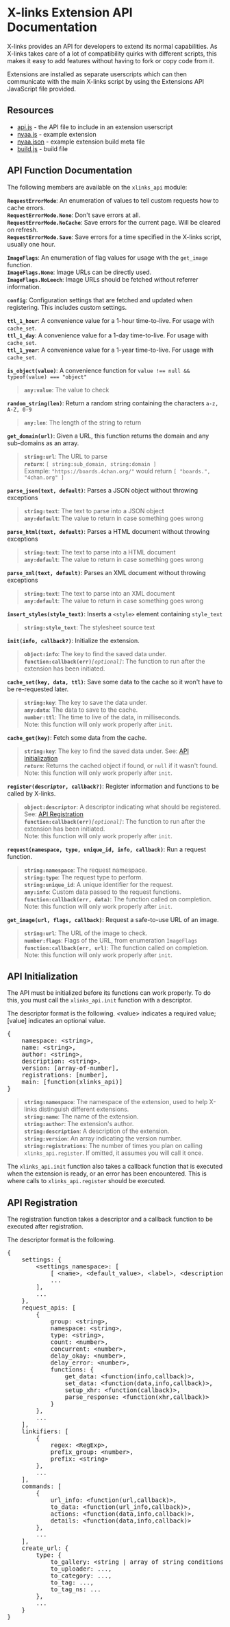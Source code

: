 <h1>X-links Extension API Documentation</h1>

<p>
X-links provides an API for developers to extend its normal capabilities.
As X-links takes care of a lot of compatibility quirks with different scripts, this makes it easy to add features without having to fork or copy code from it.
</p>
<p>
Extensions are installed as separate userscripts which can then communicate with the main X-links script by using the Extensions API JavaScript file provided.
</p>


<h2>Resources</h2>

<ul>
<li><a href="https://github.com/dnsev-h/x-links/blob/master/extensions/api.js">api.js</a> - the API file to include in an extension userscript</li>
<li><a href="https://github.com/dnsev-h/x-links/blob/master/src/extensions/nyaa.js">nyaa.js</a> - example extension</li>
<li><a href="https://github.com/dnsev-h/x-links/blob/master/src/extensions/nyaa.json">nyaa.json</a> - example extension build meta file</li>
<li><a href="https://github.com/dnsev-h/x-links/blob/master/build.js">build.js</a> - build file</li>
</ul>


<h2>API Function Documentation</h2>

<p>
The following members are available on the <code>xlinks_api</code> module:
</p>

<p>
<b><code>RequestErrorMode</code></b>: An enumeration of values to tell custom requests how to cache errors.<br />
<b><code>RequestErrorMode.None</code></b>: Don't save errors at all.<br />
<b><code>RequestErrorMode.NoCache</code></b>: Save errors for the current page. Will be cleared on refresh.<br />
<b><code>RequestErrorMode.Save</code></b>: Save errors for a time specified in the X-links script, usually one hour.
</p>

<p>
<b><code>ImageFlags</code></b>: An enumeration of flag values for usage with the <code>get_image</code> function.<br />
<b><code>ImageFlags.None</code></b>: Image URLs can be directly used.<br />
<b><code>ImageFlags.NoLeech</code></b>: Image URLs should be fetched without referrer information.
</p>

<p>
<b><code>config</code></b>: Configuration settings that are fetched and updated when registering. This includes custom settings.
</p>

<p>
<b><code>ttl_1_hour</code></b>: A convenience value for a 1-hour time-to-live. For usage with <code>cache_set</code>.<br />
<b><code>ttl_1_day</code></b>: A convenience value for a 1-day time-to-live. For usage with <code>cache_set</code>.<br />
<b><code>ttl_1_year</code></b>: A convenience value for a 1-year time-to-live. For usage with <code>cache_set</code>.
</p>

<p>
<b><code>is_object(value)</code></b>: A convenience function for <code>value !== null && typeof(value) === "object"</code><br />
<blockquote>
<b><code>any:value</code></b>: The value to check
</blockquote>
</p>

<p>
<b><code>random_string(len)</code></b>: Return a random string containing the characters <code>a-z, A-Z, 0-9</code><br />
<blockquote>
<b><code>any:len</code></b>: The length of the string to return
</blockquote>
</p>

<p>
<b><code>get_domain(url)</code></b>: Given a URL, this function returns the domain and any sub-domains as an array.<br />
<blockquote>
<b><code>string:url</code></b>: The URL to parse<br />
<i><b><code>return</code></b></i>: <code>[ string:sub_domain, string:domain ]</code><br />
Example: <code>"https://boards.4chan.org/"</code> would return <code>[ "boards.", "4chan.org" ]</code>
</blockquote>
</p>

<p>
<b><code>parse_json(text, default)</code></b>: Parses a JSON object without throwing exceptions<br />
<blockquote>
<b><code>string:text</code></b>: The text to parse into a JSON object<br />
<b><code>any:default</code></b>: The value to return in case something goes wrong
</blockquote>
</p>

<p>
<b><code>parse_html(text, default)</code></b>: Parses a HTML document without throwing exceptions<br />
<blockquote>
<b><code>string:text</code></b>: The text to parse into a HTML document<br />
<b><code>any:default</code></b>: The value to return in case something goes wrong
</blockquote>
</p>

<p>
<b><code>parse_xml(text, default)</code></b>: Parses an XML document without throwing exceptions<br />
<blockquote>
<b><code>string:text</code></b>: The text to parse into an XML document<br />
<b><code>any:default</code></b>: The value to return in case something goes wrong
</blockquote>
</p>

<p>
<b><code>insert_styles(style_text)</code></b>: Inserts a <code>&lt;style&gt;</code> element containing <code>style_text</code><br />
<blockquote>
<b><code>string:style_text</code></b>: The stylesheet source text
</blockquote>
</p>

<p>
<b><code>init(info, callback?)</code></b>: Initialize the extension.<br />
<blockquote>
<b><code>object:info</code></b>: The key to find the saved data under.<br />
<b><code>function:callback(err)</code></b><i><code>[optional]</code></i>: The function to run after the extension has been initiated.
</blockquote>
</p>

<p>
<b><code>cache_set(key, data, ttl)</code></b>: Save some data to the cache so it won't have to be re-requested later.<br />
<blockquote>
<b><code>string:key</code></b>: The key to save the data under.<br />
<b><code>any:data</code></b>: The data to save to the cache.<br />
<b><code>number:ttl</code></b>: The time to live of the data, in milliseconds.<br />
Note: this function will only work properly after <code>init</code>.
</blockquote>
</p>

<p>
<b><code>cache_get(key)</code></b>: Fetch some data from the cache.<br />
<blockquote>
<b><code>string:key</code></b>: The key to find the saved data under. See: <a href="#api-initialization">API Initialization</a><br />
<i><b><code>return</code></b></i>: Returns the cached object if found, or <code>null</code> if it wasn't found.<br />
Note: this function will only work properly after <code>init</code>.
</blockquote>
</p>

<p>
<b><code>register(descriptor, callback?)</code></b>: Register information and functions to be called by X-links.<br />
<blockquote>
<b><code>object:descriptor</code></b>: A descriptor indicating what should be registered. See: <a href="#api-registration">API Registration</a><br />
<b><code>function:callback(err)</code></b><i><code>[optional]</code></i>: The function to run after the extension has been initiated.<br />
Note: this function will only work properly after <code>init</code>.
</blockquote>
</p>

<p>
<b><code>request(namespace, type, unique_id, info, callback)</code></b>: Run a request function.<br />
<blockquote>
<b><code>string:namespace</code></b>: The request namespace.<br />
<b><code>string:type</code></b>: The request type to perform.<br />
<b><code>string:unique_id</code></b>: A unique identifier for the request.<br />
<b><code>any:info</code></b>: Custom data passed to the request functions.<br />
<b><code>function:callback(err, data)</code></b>: The function called on completion.<br />
Note: this function will only work properly after <code>init</code>.
</blockquote>
</p>

<p>
<b><code>get_image(url, flags, callback)</code></b>: Request a safe-to-use URL of an image.<br />
<blockquote>
<b><code>string:url</code></b>: The URL of the image to check.<br />
<b><code>number:flags</code></b>: Flags of the URL, from enumeration <code>ImageFlags</code><br />
<b><code>function:callback(err, url)</code></b>: The function called on completion.<br />
Note: this function will only work properly after <code>init</code>.
</blockquote>
</p>


<h2 id="api-initialization">API Initialization</h2>

<p>
The API must be initialized before its functions can work properly.
To do this, you must call the <code>xlinks_api.init</code> function with a descriptor.
</p>
<p>
The descriptor format is the following.
&lt;value&gt indicates a required value; [value] indicates an optional value.
<br />
<pre>{
    namespace: &lt;string&gt;,
    name: &lt;string&gt;,
    author: &lt;string&gt;,
    description: &lt;string&gt;,
    version: [array-of-number],
    registrations: [number],
    main: [function(xlinks_api)]
}</pre>
</p>
<p>
<blockquote>
<b><code>string:namespace</code></b>: The namespace of the extension, used to help X-links distinguish different extensions.<br />
<b><code>string:name</code></b>: The name of the extension.<br />
<b><code>string:author</code></b>: The extension's author.<br />
<b><code>string:description</code></b>: A description of the extension.<br />
<b><code>string:version</code></b>: An array indicating the version number.<br />
<b><code>string:registrations</code></b>: The number of times you plan on calling <code>xlinks_api.register</code>. If omitted, it assumes you will call it once.
</blockquote>
</p>
<p>
The <code>xlinks_api.init</code> function also takes a callback function that is executed when the extension is ready,
or an error has been encountered.
This is where calls to <code>xlinks_api.register</code> should be executed.
</p>


<h2 id="api-registration">API Registration</h2>

<p>
The registration function takes a descriptor and a callback function to be executed after registration.
</p>
<p>
The descriptor format is the following.
<br />
<pre>{
    settings: {
        &lt;settings_namespace&gt;: [
            [ &lt;name&gt;, &lt;default_value&gt;, &lt;label&gt;, &lt;description&gt;, &lt;descriptor?&gt; ],
            ...
        ],
        ...
    },
    request_apis: [
        {
            group: &lt;string&gt;,
            namespace: &lt;string&gt;,
            type: &lt;string&gt;,
            count: &lt;number&gt;,
            concurrent: &lt;number&gt;,
            delay_okay: &lt;number&gt;,
            delay_error: &lt;number&gt;,
            functions: {
                get_data: &lt;function(info,callback)&gt;,
                set_data: &lt;function(data,info,callback)&gt;,
                setup_xhr: &lt;function(callback)&gt;,
                parse_response: &lt;function(xhr,callback)&gt;
            }
        },
        ...
    ],
    linkifiers: [
        {
            regex: &lt;RegExp&gt;,
            prefix_group: &lt;number&gt;,
            prefix: &lt;string&gt;
        },
        ...
    ],
    commands: [
        {
            url_info: &lt;function(url,callback)&gt;,
            to_data: &lt;function(url_info,callback)&gt;,
            actions: &lt;function(data,info,callback)&gt;,
            details: &lt;function(data,info,callback)&gt;
        },
        ...
    ],
    create_url: {
        type: {
            to_gallery: &lt;string | array of string conditions&gt;,
            to_uploader: ...,
            to_category: ...,
            to_tag: ...,
            to_tag_ns: ...
        },
        ...
    }
}</pre>
</p>

